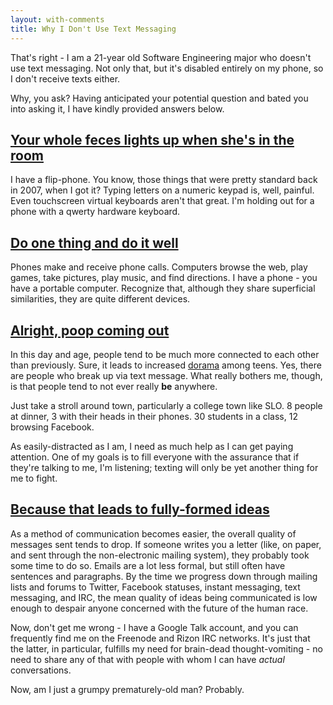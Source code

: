 ```yaml
---
layout: with-comments
title: Why I Don't Use Text Messaging
---
```


That's right - I am a 21-year old Software Engineering major who doesn't use
text messaging. Not only that, but it's disabled entirely on my phone, so I
don't receive texts either.

Why, you ask? Having anticipated your potential question and bated you into
asking it, I have kindly provided answers below.

## [Your whole feces lights up when she's in the room](http://damnyouautocorrect.com/4369/new-girlfriend/)

I have a flip-phone. You know, those things that were pretty standard back in
2007, when I got it? Typing letters on a numeric keypad is, well, painful. Even
touchscreen virtual keyboards aren't that great. I'm holding out for a phone
with a qwerty hardware keyboard.

## [Do one thing and do it well](http://en.wikipedia.org/wiki/Unix_philosophy)

Phones make and receive phone calls. Computers browse the web, play games, take
pictures, play music, and find directions. I have a phone - you have a portable
computer. Recognize that, although they share superficial similarities, they are
quite different devices.

## [Alright, poop coming out](http://www.penny-arcade.com/comic/2008/4/23/)

In this day and age, people tend to be much more connected to each other than
previously. Sure, it leads to increased [dorama] among teens. Yes, there are
people who break up via text message. What really bothers me, though, is that
people tend to not ever really **be** anywhere.

Just take a stroll around town, particularly a college town like SLO. 8 people
at dinner, 3 with their heads in their phones. 30 students in a class, 12
browsing Facebook.

As easily-distracted as I am, I need as much help as I can get paying attention.
One of my goals is to fill everyone with the assurance that if they're talking
to me, I'm listening; texting will only be yet another thing for me to fight.

[dorama]: http://www.urbandictionary.com/define.php?term=dorama&defid=1941883

## [Because that leads to fully-formed ideas](http://www.youtube.com/watch?v=putQn89TQzc)

As a method of communication becomes easier, the overall quality of messages
sent tends to drop. If someone writes you a letter (like, on paper, and sent
through the non-electronic mailing system), they probably took some time to do
so. Emails are a lot less formal, but still often have sentences and paragraphs.
By the time we progress down through mailing lists and forums to Twitter,
Facebook statuses, instant messaging, text messaging, and IRC, the mean quality
of ideas being communicated is low enough to despair anyone concerned with the
future of the human race.

Now, don't get me wrong - I have a Google Talk account, and you can frequently
find me on the Freenode and Rizon IRC networks. It's just that the latter, in
particular, fulfills my need for brain-dead thought-vomiting - no need to share
any of that with people with whom I can have *actual* conversations.

Now, am I just a grumpy prematurely-old man? Probably.
